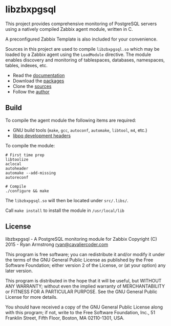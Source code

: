 # libzbxpgsql

This project provides comprehensive monitoring of PostgreSQL servers using a
natively compiled Zabbix agent module, written in C.

A preconfigured Zabbix Template is also included for your convenience.

Sources in this project are used to compile `libzbxpgsql.so` which may be
loaded by a Zabbix agent using the `LoadModule` directive. The module enables
discovery and monitoring of tablespaces, databases, namespaces, tables,
indexes, etc.

* Read the [documentation](http://cavaliercoder.github.io/libzbxpgsql/)
* Download the [packages](https://sourceforge.net/projects/libzbxpgsl/files/)
* Clone the [sources](http://github.com/cavaliercoder/libzbxpgsql)
* Follow the [author](http://cavaliercoder.com)


## Build

To compile the agent module the following items are required:

* GNU build tools (`make`, `gcc`, `autoconf`, `automake`, `libtool`, `m4`, etc.)
* [libpq development headers](http://www.postgresql.org/download/)

To compile the module:

    # First time prep
    libtoolize
    aclocal
    autoheader
    automake --add-missing
    autoreconf

    # Compile
    ./configure && make

The `libzbxpgsql.so` will then be located under `src/.libs/`.

Call `make install` to install the module in `/usr/local/lib`


## License

libzbxpgsql - A PostgreSQL monitoring module for Zabbix
Copyright (C) 2015 - Ryan Armstrong <ryan@cavaliercoder.com>

This program is free software; you can redistribute it and/or modify
it under the terms of the GNU General Public License as published by
the Free Software Foundation; either version 2 of the License, or
(at your option) any later version.

This program is distributed in the hope that it will be useful,
but WITHOUT ANY WARRANTY; without even the implied warranty of
MERCHANTABILITY or FITNESS FOR A PARTICULAR PURPOSE. See the
GNU General Public License for more details.

You should have received a copy of the GNU General Public License
along with this program; if not, write to the Free Software
Foundation, Inc., 51 Franklin Street, Fifth Floor, Boston, MA  02110-1301, USA.

